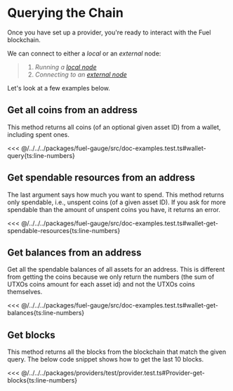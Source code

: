 # Querying the Chain

Once you have set up a provider, you're ready to interact with the Fuel blockchain.

We can connect to either a _*local*_ or an _*external*_ node:

> 1. _Running a [local node](https://docs.fuel.network/guides/running-a-node/)_
> 1. _Connecting to an [external node](./connecting-to-an-external-node.md)_

Let's look at a few examples below.

## Get all coins from an address

This method returns all coins (of an optional given asset ID) from a wallet, including spent ones.

<<< @/../../../packages/fuel-gauge/src/doc-examples.test.ts#wallet-query{ts:line-numbers}

## Get spendable resources from an address

The last argument says how much you want to spend. This method returns only spendable, i.e., unspent coins (of a given asset ID). If you ask for more spendable than the amount of unspent coins you have, it returns an error.

<<< @/../../../packages/fuel-gauge/src/doc-examples.test.ts#wallet-get-spendable-resources{ts:line-numbers}

## Get balances from an address

Get all the spendable balances of all assets for an address. This is different from getting the coins because we only return the numbers (the sum of UTXOs coins amount for each asset id) and not the UTXOs coins themselves.

<<< @/../../../packages/fuel-gauge/src/doc-examples.test.ts#wallet-get-balances{ts:line-numbers}

## Get blocks

This method returns all the blocks from the blockchain that match the given query. The below code snippet shows how to get the last 10 blocks.

<<< @/../../../packages/providers/test/provider.test.ts#Provider-get-blocks{ts:line-numbers}
